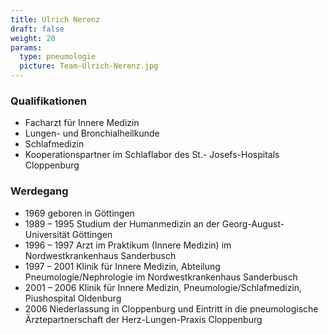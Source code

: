 ```yaml
---
title: Ulrich Nerenz
draft: false
weight: 20
params:
  type: pneumologie
  picture: Team-Ulrich-Nerenz.jpg
---
```

### Qualifikationen
- Facharzt für Innere Medizin 
- Lungen- und Bronchialheilkunde
- Schlafmedizin
- Kooperationspartner im Schlaflabor des St.- Josefs-Hospitals Cloppenburg


### Werdegang
- 1969 geboren in Göttingen
- 1989 – 1995 Studium der Humanmedizin an der Georg-August-Universität Göttingen
- 1996 – 1997 Arzt im Praktikum (Innere Medizin) im Nordwestkrankenhaus Sanderbusch
- 1997 – 2001 Klinik für Innere Medizin, Abteilung Pneumologie/Nephrologie im Nordwestkrankenhaus Sanderbusch
- 2001 – 2006 Klinik für Innere Medizin, Pneumologie/Schlafmedizin, Piushospital Oldenburg
- 2006 Niederlassung in Cloppenburg und Eintritt in die pneumologische Ärztepartnerschaft der Herz-Lungen-Praxis Cloppenburg
